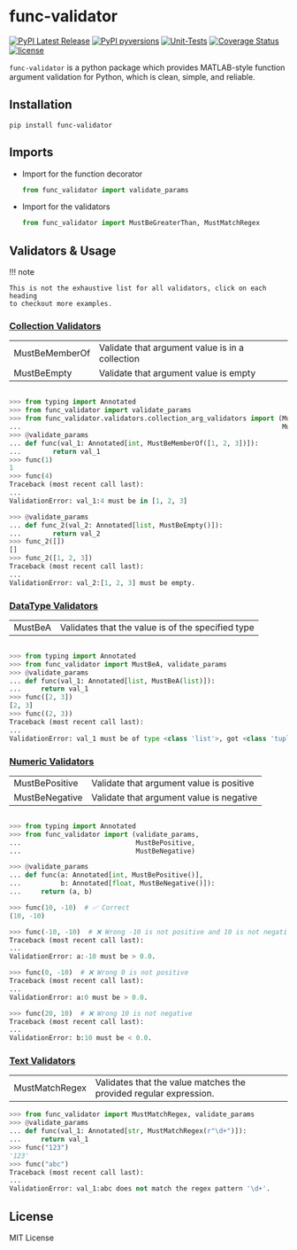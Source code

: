 # func-validator

[![PyPI Latest Release](https://img.shields.io/pypi/v/func-validator?logo=pypi)](https://pypi.org/project/func-validator/)
[![PyPI pyversions](https://img.shields.io/pypi/pyversions/func-validator.svg?logo=python&style=flat)](https://pypi.python.org/pypi/func-validator/)
[![Unit-Tests](https://github.com/patrickboateng/func-validator/actions/workflows/func-validator-unit-tests.yml/badge.svg)](https://github.com/patrickboateng/func-validator/actions/workflows/func-validator-unit-tests.yml)
[![Coverage Status](https://coveralls.io/repos/github/patrickboateng/func-validator/badge.svg?branch=main)](https://coveralls.io/github/patrickboateng/func-validator?branch=main)
[![license](https://img.shields.io/pypi/l/func-validator?style=flat&logo=opensourceinitiative)](https://opensource.org/license/mit/)

`func-validator` is a python package which provides MATLAB-style function 
argument validation for Python, which is clean, simple, and reliable.

## Installation

```shell
pip install func-validator 
```

## Imports

- Import for the function decorator

  ```python
  from func_validator import validate_params
  ```
  
- Import for the validators

  ```python
  from func_validator import MustBeGreaterThan, MustMatchRegex 
  ```

## Validators & Usage

!!! note

    This is not the exhaustive list for all validators, click on each heading 
    to checkout more examples.

### [Collection Validators](reference/collection_validators.md)

<table>
    <tr>
        <td>MustBeMemberOf</td>
        <td>Validate that argument value is in a collection</td>
    </tr>
    <tr>
        <td>MustBeEmpty</td>
        <td>Validate that argument value is empty</td>
    </tr>
</table>

```python

>>> from typing import Annotated
>>> from func_validator import validate_params
>>> from func_validator.validators.collection_arg_validators import (MustBeMemberOf, 
...                                                                  MustBeEmpty)
>>> @validate_params
... def func(val_1: Annotated[int, MustBeMemberOf([1, 2, 3])]):
...        return val_1
>>> func(1)
1
>>> func(4)
Traceback (most recent call last):
...
ValidationError: val_1:4 must be in [1, 2, 3]

>>> @validate_params
... def func_2(val_2: Annotated[list, MustBeEmpty()]):
...        return val_2
>>> func_2([])
[]
>>> func_2([1, 2, 3])
Traceback (most recent call last):
...
ValidationError: val_2:[1, 2, 3] must be empty.

```

### [DataType Validators](reference/datatype_validators.md)

<table>
    <tr>
        <td>MustBeA</td>
        <td>Validates that the value is of the specified type</td>
    </tr>
</table>

```python

>>> from typing import Annotated
>>> from func_validator import MustBeA, validate_params
>>> @validate_params
... def func(val_1: Annotated[list, MustBeA(list)]):
...     return val_1
>>> func([2, 3])
[2, 3]
>>> func((2, 3))
Traceback (most recent call last):
...
ValidationError: val_1 must be of type <class 'list'>, got <class 'tuple'> instead.

```

### [Numeric Validators](reference/numeric_validators.md)

<table>
    <tr>
        <td>MustBePositive</td>
        <td>Validate that argument value is positive</td>
    </tr>
    <tr>
        <td>MustBeNegative</td>
        <td>Validate that argument value is negative</td>
    </tr>
</table>

```python

>>> from typing import Annotated
>>> from func_validator import (validate_params,
...                             MustBePositive,
...                             MustBeNegative)

>>> @validate_params  
... def func(a: Annotated[int, MustBePositive()],
...          b: Annotated[float, MustBeNegative()]):
...     return (a, b)

>>> func(10, -10)  # ✅ Correct
(10, -10)

>>> func(-10, -10)  # ❌ Wrong -10 is not positive and 10 is not negative
Traceback (most recent call last):
...
ValidationError: a:-10 must be > 0.0.

>>> func(0, -10)  # ❌ Wrong 0 is not positive
Traceback (most recent call last):
...
ValidationError: a:0 must be > 0.0.

>>> func(20, 10)  # ❌ Wrong 10 is not negative
Traceback (most recent call last):
...
ValidationError: b:10 must be < 0.0.

```


### [Text Validators](reference/text_validators.md)

<table>
    <tr>
        <td>MustMatchRegex</td>
        <td>Validates that the value matches the provided regular expression.</td>
    </tr>
</table>

```python
>>> from func_validator import MustMatchRegex, validate_params
>>> @validate_params
... def func(val_1: Annotated[str, MustMatchRegex(r"\d+")]):
...     return val_1
>>> func("123")
'123'
>>> func("abc")
Traceback (most recent call last):
...
ValidationError: val_1:abc does not match the regex pattern '\d+'.

```

## License

MIT License
